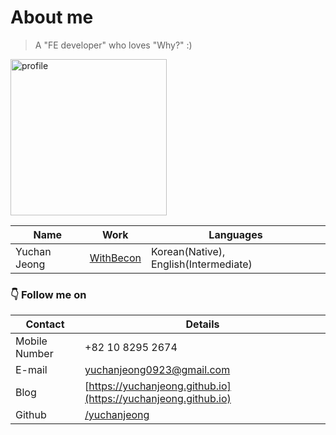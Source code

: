 # About me

> A "FE developer" who loves "Why?" :)

<img width="250px" alt="profile" src="https://user-images.githubusercontent.com/84524514/184883636-eef39eb0-2f2a-4a70-9bdc-8a1d54732bb9.JPG"/>

| Name         | Work                                    | Languages                             |
| ------------ | ------------------------------------------ | ------------------------------------- |
| Yuchan Jeong | [WithBecon](https://www.becon-global.com/) | Korean(Native), English(Intermediate) |

### 👇 Follow me on

| Contact       | Details                                                        |
| ------------- | -------------------------------------------------------------- |
| Mobile Number | +82 10 8295 2674                                               |
| E-mail        | [yuchanjeong0923@gmail.com](mailto:yuchanjeong0923@gmail.com)  |
| Blog          | [https://yuchanjeong.github.io](https://yuchanjeong.github.io) |
| Github        | [/yuchanjeong](https://github.com/yuchanjeong)                 |
